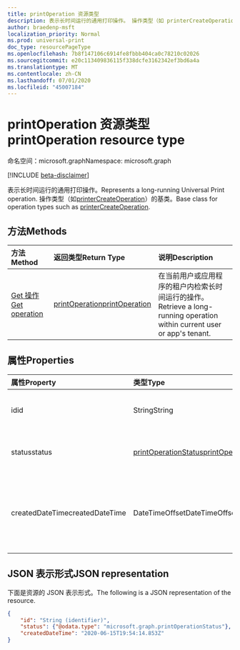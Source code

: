 ```yaml
---
title: printOperation 资源类型
description: 表示长时间运行的通用打印操作。 操作类型（如 printerCreateOperation）的基类。
author: braedenp-msft
localization_priority: Normal
ms.prod: universal-print
doc_type: resourcePageType
ms.openlocfilehash: 7b8f147106c6914fe8fbbb404ca0c78210c02026
ms.sourcegitcommit: e20c113409836115f338dcfe3162342ef3bd6a4a
ms.translationtype: MT
ms.contentlocale: zh-CN
ms.lasthandoff: 07/01/2020
ms.locfileid: "45007184"
---
```

# <a name="printoperation-resource-type"></a><span data-ttu-id="92761-104">printOperation 资源类型</span><span class="sxs-lookup"><span data-stu-id="92761-104">printOperation resource type</span></span>

<span data-ttu-id="92761-105">命名空间：microsoft.graph</span><span class="sxs-lookup"><span data-stu-id="92761-105">Namespace: microsoft.graph</span></span>

[!INCLUDE [beta-disclaimer](../../includes/beta-disclaimer.md)]

<span data-ttu-id="92761-106">表示长时间运行的通用打印操作。</span><span class="sxs-lookup"><span data-stu-id="92761-106">Represents a long-running Universal Print operation.</span></span> <span data-ttu-id="92761-107">操作类型（如[printerCreateOperation](printercreateoperation.md)）的基类。</span><span class="sxs-lookup"><span data-stu-id="92761-107">Base class for operation types such as [printerCreateOperation](printercreateoperation.md).</span></span>

## <a name="methods"></a><span data-ttu-id="92761-108">方法</span><span class="sxs-lookup"><span data-stu-id="92761-108">Methods</span></span>

| <span data-ttu-id="92761-109">方法</span><span class="sxs-lookup"><span data-stu-id="92761-109">Method</span></span>       | <span data-ttu-id="92761-110">返回类型</span><span class="sxs-lookup"><span data-stu-id="92761-110">Return Type</span></span> | <span data-ttu-id="92761-111">说明</span><span class="sxs-lookup"><span data-stu-id="92761-111">Description</span></span> |
|:-------------|:------------|:------------|
| [<span data-ttu-id="92761-112">Get 操作</span><span class="sxs-lookup"><span data-stu-id="92761-112">Get operation</span></span>](../api/printoperation-get.md) | [<span data-ttu-id="92761-113">printOperation</span><span class="sxs-lookup"><span data-stu-id="92761-113">printOperation</span></span>](printoperation.md) | <span data-ttu-id="92761-114">在当前用户或应用程序的租户内检索长时间运行的操作。</span><span class="sxs-lookup"><span data-stu-id="92761-114">Retrieve a long-running operation within current user or app's tenant.</span></span> |

## <a name="properties"></a><span data-ttu-id="92761-115">属性</span><span class="sxs-lookup"><span data-stu-id="92761-115">Properties</span></span>
| <span data-ttu-id="92761-116">属性</span><span class="sxs-lookup"><span data-stu-id="92761-116">Property</span></span>     | <span data-ttu-id="92761-117">类型</span><span class="sxs-lookup"><span data-stu-id="92761-117">Type</span></span>        | <span data-ttu-id="92761-118">说明</span><span class="sxs-lookup"><span data-stu-id="92761-118">Description</span></span> |
|:-------------|:------------|:------------|
|<span data-ttu-id="92761-119">id</span><span class="sxs-lookup"><span data-stu-id="92761-119">id</span></span>|<span data-ttu-id="92761-120">String</span><span class="sxs-lookup"><span data-stu-id="92761-120">String</span></span>|<span data-ttu-id="92761-121">操作的标识符。</span><span class="sxs-lookup"><span data-stu-id="92761-121">The operation's identifier.</span></span> <span data-ttu-id="92761-122">只读。</span><span class="sxs-lookup"><span data-stu-id="92761-122">Read-only.</span></span>|
|<span data-ttu-id="92761-123">status</span><span class="sxs-lookup"><span data-stu-id="92761-123">status</span></span>|[<span data-ttu-id="92761-124">printOperationStatus</span><span class="sxs-lookup"><span data-stu-id="92761-124">printOperationStatus</span></span>](printoperationstatus.md)|<span data-ttu-id="92761-125">操作的状态。</span><span class="sxs-lookup"><span data-stu-id="92761-125">The status of the operation.</span></span> <span data-ttu-id="92761-126">只读。</span><span class="sxs-lookup"><span data-stu-id="92761-126">Read-only.</span></span>|
|<span data-ttu-id="92761-127">createdDateTime</span><span class="sxs-lookup"><span data-stu-id="92761-127">createdDateTime</span></span>|<span data-ttu-id="92761-128">DateTimeOffset</span><span class="sxs-lookup"><span data-stu-id="92761-128">DateTimeOffset</span></span>|<span data-ttu-id="92761-129">创建操作时的 DateTimeOffset。</span><span class="sxs-lookup"><span data-stu-id="92761-129">The DateTimeOffset when the operation was created.</span></span> <span data-ttu-id="92761-130">只读。</span><span class="sxs-lookup"><span data-stu-id="92761-130">Read-only.</span></span>|

## <a name="json-representation"></a><span data-ttu-id="92761-131">JSON 表示形式</span><span class="sxs-lookup"><span data-stu-id="92761-131">JSON representation</span></span>

<span data-ttu-id="92761-132">下面是资源的 JSON 表示形式。</span><span class="sxs-lookup"><span data-stu-id="92761-132">The following is a JSON representation of the resource.</span></span>

<!-- {
  "blockType": "resource",
  "optionalProperties": [

  ],
  "@odata.type": "microsoft.graph.printOperation",
  "keyProperty": "id",
  "baseType":"microsoft.graph.entity"
}-->

```json
{
    "id": "String (identifier)",
    "status": {"@odata.type": "microsoft.graph.printOperationStatus"},
    "createdDateTime": "2020-06-15T19:54:14.853Z"
}

```

<!-- uuid: 8fcb5dbc-d5aa-4681-8e31-b001d5168d79
2015-10-25 14:57:30 UTC -->
<!-- {
  "type": "#page.annotation",
  "description": "printOperation resource",
  "keywords": "",
  "section": "documentation",
  "tocPath": ""
}-->